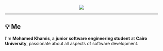 <p align="center">
  <img src="https://readme-typing-svg.herokuapp.com?font=Fira+Code&size=22&duration=4000&pause=2000&color=00FF00&background=000000&center=true&vCenter=true&width=1000&lines=%24+Something+important+is+always+traded+away+to+increase+speed">
</p>

---

## 💡 Me

I'm **Mohamed Khamis**, a **junior software engineering student** at **Cairo University**, passionate about all aspects of software development.
